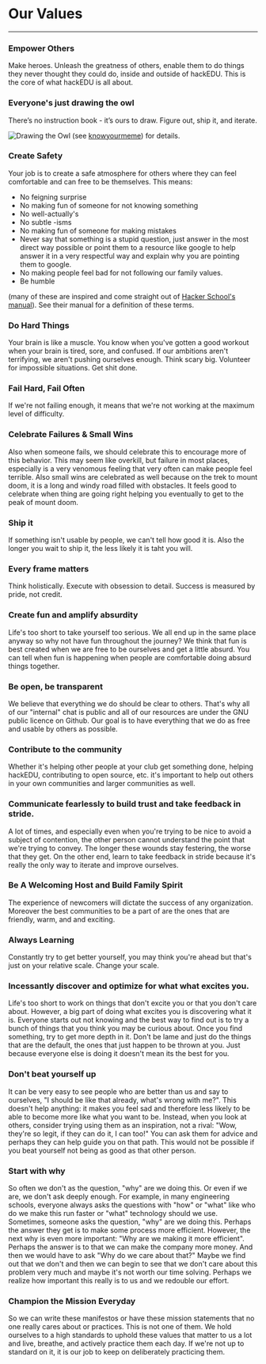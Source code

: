 # Our Values

---

### Empower Others
Make heroes. Unleash the greatness of others, enable them to do things they never thought they could do, inside and outside of hackEDU. This is the core of what hackEDU is all about.

### Everyone's just drawing the owl

There’s no instruction book - it’s ours to draw. Figure out, ship it, and iterate.

![Drawing the Owl](http://i.imgur.com/W5PYo3S.jpg) (see [knowyourmeme](http://knowyourmeme.com/memes/how-to-draw-an-owl)) for details.

### Create Safety

Your job is to create a safe atmosphere for others where they can feel comfortable and can free to be themselves. This means:

- No feigning surprise
- No making fun of someone for not knowing something
- No well-actually's
- No subtle -isms
- No making fun of someone for making mistakes
- Never say that something is a stupid question, just answer in the most direct way possible or point them to a resource like google to help answer it in a very respectful way and explain why you are pointing them to google.
- No making people feel bad for not following our family values.
- Be humble

(many of these are inspired and come straight out of [Hacker School's manual](https://www.hackerschool.com/manual)). See their manual for a definition of these terms.

### Do Hard Things
Your brain is like a muscle. You know when you've gotten a good workout when your brain is tired, sore, and confused. If our ambitions aren't terrifying, we aren't pushing ourselves enough. Think scary big. Volunteer for impossible situations. Get shit done.

### Fail Hard, Fail Often
If we're not failing enough, it means that we're not working at the maximum level of difficulty. 

### Celebrate Failures & Small Wins
Also when someone fails, we should celebrate this to encourage more of this behavior. This may seem like overkill, but failure in most places, especially is a very venomous feeling that very often can make people feel terrible. Also small wins are celebrated as well because on the trek to mount doom, it is a long and windy road filled with obstacles. It feels good to celebrate when thing are going right helping you eventually to get to the peak of mount doom.

### Ship it
If something isn't usable by people, we can't tell how good it is. Also the longer you wait to ship it, the less likely it is taht you will.

### Every frame matters
Think holistically. Execute with obsession to detail. Success is measured by pride, not credit.

### Create fun and amplify absurdity
Life's too short to take yourself too serious. We all end up in the same place anyway so why not have fun throughout the journey? We think that fun is best created when we are free to be ourselves and get a little absurd. You can tell when fun is happening when people are comfortable doing absurd things together.

### Be open, be transparent
We believe that everything we do should be clear to others. That's why all of our "internal" chat is public and all of our resources are under the GNU public licence on Github. Our goal is to have everything that we do as free and usable by others as possible.

### Contribute to the community
Whether it's helping other people at your club get something done, helping hackEDU, contributing to open source, etc. it's important to help out others in your own communities and larger communities as well.

### Communicate fearlessly to build trust and take feedback in stride.
A lot of times, and especially even when you're trying to be nice to avoid a subject of contention, the other person cannot understand the point that we're trying to convey. The longer these wounds stay festering, the worse that they get. On the other end, learn to take feedback in stride because it's really the only way to iterate and improve ourselves.

### Be A Welcoming Host and Build Family Spirit
The experience of newcomers will dictate the success of any organization. Moreover the best communities to be a part of are the ones that are friendly, warm, and and exciting.

### Always Learning
Constantly try to get better yourself, you may think you're ahead but that's just on your relative scale. Change your scale.

### Incessantly discover and optimize for what what excites you.
Life's too short to work on things that don't excite you or that you don't care about. However, a big part of doing what excites you is discovering what it is. Everyone starts out not knowing and the best way to find out is to try a bunch of things that you think you may be curious about. Once you find something, try to get more depth in it. Don't be lame and just do the things that are the default, the ones that just happen to be thrown at you. Just because everyone else is doing it doesn't mean its the best for you.

### Don't beat yourself up
It can be very easy to see people who are better than us and say to ourselves, "I should be like that already, what's wrong with me?". This doesn't help anything: it makes you feel sad and therefore less likely to be able to become more like what you want to be. Instead, when you look at others, consider trying using them as an inspiration, not a rival: "Wow, they're so legit, if they can do it, I can too!" You can ask them for advice and perhaps they can help guide you on that path. This would not be possible if you beat yourself not being as good as that other person.

### Start with why
So often we don't as the question, "why" are we doing this. Or even if we are, we don't ask deeply enough. For example, in many engineering schools, everyone always asks the questions with "how" or "what" like who do we make this run faster or "what" technology should we use. Sometimes, someone asks the question, "why" are we doing this. Perhaps the answer they get is to make some process more efficient. However, the next why is even more important: "Why are we making it more efficient". Perhaps the answer is to that we can make the company more money. And then we would have to ask "Why do we care about that?" Maybe we find out that we don't and then we can begin to see that we don't care about this problem very much and maybe it's not worth our time solving. Perhaps we realize how important this really is to us and we redouble our effort.

### Champion the Mission Everyday
So we can write these manifestos or have these mission statements that no one really cares about or practices. This is not one of them. We hold ourselves to a high standards to uphold these values that matter to us a lot and live, breathe, and actively practice them each day. If we're not up to standard on it, it is our job to keep on deliberately practicing them.





